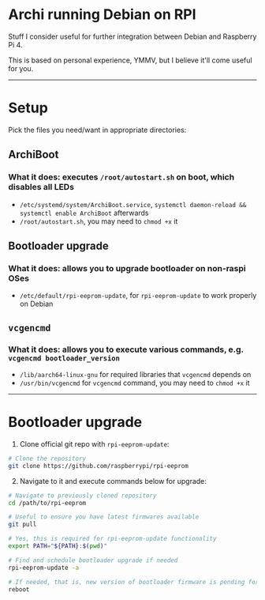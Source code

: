 # Archi running Debian on RPI

Stuff I consider useful for further integration between Debian and Raspberry Pi 4.

This is based on personal experience, YMMV, but I believe it'll come useful for you.

---

# Setup

Pick the files you need/want in appropriate directories:

## ArchiBoot

### What it does: executes `/root/autostart.sh` on boot, which disables all LEDs

- `/etc/systemd/system/ArchiBoot.service`, `systemctl daemon-reload && systemctl enable ArchiBoot` afterwards
- `/root/autostart.sh`, you may need to `chmod +x` it

## Bootloader upgrade

### What it does: allows you to upgrade bootloader on non-raspi OSes

- `/etc/default/rpi-eeprom-update`, for `rpi-eeprom-update` to work properly on Debian

## `vcgencmd`

### What it does: allows you to execute various commands, e.g. `vcgencmd bootloader_version`

- `/lib/aarch64-linux-gnu` for required libraries that `vcgencmd` depends on
- `/usr/bin/vcgencmd` for `vcgencmd` command, you may need to `chmod +x` it

---

# Bootloader upgrade

1. Clone official git repo with `rpi-eeprom-update`:

```sh
# Clone the repository
git clone https://github.com/raspberrypi/rpi-eeprom
```

2. Navigate to it and execute commands below for upgrade:

```sh
# Navigate to previously cloned repository
cd /path/to/rpi-eeprom

# Useful to ensure you have latest firmwares available
git pull

# Yes, this is required for rpi-eeprom-update functionality
export PATH="${PATH}:$(pwd)"

# Find and schedule bootloader upgrade if needed
rpi-eeprom-update -a

# If needed, that is, new version of bootloader firmware is pending for update
reboot
```

